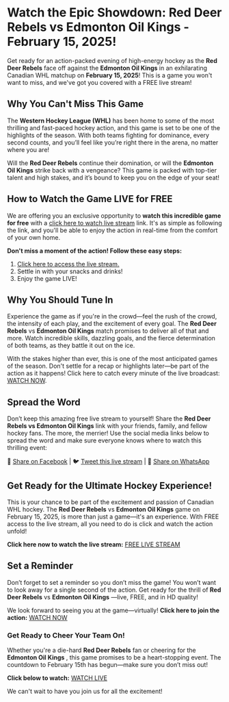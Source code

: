 # Watch the Epic Showdown: Red Deer Rebels vs Edmonton Oil Kings - February 15, 2025!

Get ready for an action-packed evening of high-energy hockey as the **Red Deer Rebels** face off against the **Edmonton Oil Kings** in an exhilarating Canadian WHL matchup on **February 15, 2025**! This is a game you won't want to miss, and we've got you covered with a FREE live stream!

## Why You Can't Miss This Game

The **Western Hockey League (WHL)** has been home to some of the most thrilling and fast-paced hockey action, and this game is set to be one of the highlights of the season. With both teams fighting for dominance, every second counts, and you’ll feel like you’re right there in the arena, no matter where you are!

Will the **Red Deer Rebels** continue their domination, or will the **Edmonton Oil Kings** strike back with a vengeance? This game is packed with top-tier talent and high stakes, and it’s bound to keep you on the edge of your seat!

## How to Watch the Game LIVE for FREE

We are offering you an exclusive opportunity to **watch this incredible game for free** with a [click here to watch live stream](https://tinyurl.com/livestreamfreeo?st=Red+Deer+Rebels+vs+Edmonton+Oil+Kings&si=ghc) link. It's as simple as following the link, and you'll be able to enjoy the action in real-time from the comfort of your own home.

**Don't miss a moment of the action! Follow these easy steps:**

1. [Click here to access the live stream.](https://tinyurl.com/livestreamfreeo?st=Red+Deer+Rebels+vs+Edmonton+Oil+Kings&si=ghc)
2. Settle in with your snacks and drinks!
3. Enjoy the game LIVE!

## Why You Should Tune In

Experience the game as if you're in the crowd—feel the rush of the crowd, the intensity of each play, and the excitement of every goal. The **Red Deer Rebels** vs **Edmonton Oil Kings** match promises to deliver all of that and more. Watch incredible skills, dazzling goals, and the fierce determination of both teams, as they battle it out on the ice.

With the stakes higher than ever, this is one of the most anticipated games of the season. Don't settle for a recap or highlights later—be part of the action as it happens! Click here to catch every minute of the live broadcast: [WATCH NOW](https://tinyurl.com/livestreamfreeo?st=Red+Deer+Rebels+vs+Edmonton+Oil+Kings&si=ghc).

## Spread the Word

Don’t keep this amazing free live stream to yourself! Share the **Red Deer Rebels vs Edmonton Oil Kings** link with your friends, family, and fellow hockey fans. The more, the merrier! Use the social media links below to spread the word and make sure everyone knows where to watch this thrilling event:

📱 [Share on Facebook](https://tinyurl.com/livestreamfreeo?st=Red+Deer+Rebels+vs+Edmonton+Oil+Kings&si=ghc) | 🐦 [Tweet this live stream](https://tinyurl.com/livestreamfreeo?st=Red+Deer+Rebels+vs+Edmonton+Oil+Kings&si=ghc) | 📲 [Share on WhatsApp](https://tinyurl.com/livestreamfreeo?st=Red+Deer+Rebels+vs+Edmonton+Oil+Kings&si=ghc)

## Get Ready for the Ultimate Hockey Experience!

This is your chance to be part of the excitement and passion of Canadian WHL hockey. The **Red Deer Rebels** vs **Edmonton Oil Kings** game on February 15, 2025, is more than just a game—it's an experience. With FREE access to the live stream, all you need to do is click and watch the action unfold!

**Click here now to watch the live stream:** [FREE LIVE STREAM](https://tinyurl.com/livestreamfreeo?st=Red+Deer+Rebels+vs+Edmonton+Oil+Kings&si=ghc)

## Set a Reminder

Don’t forget to set a reminder so you don’t miss the game! You won’t want to look away for a single second of the action. Get ready for the thrill of **Red Deer Rebels** vs **Edmonton Oil Kings** —live, FREE, and in HD quality!

We look forward to seeing you at the game—virtually! **Click here to join the action:** [WATCH NOW](https://tinyurl.com/livestreamfreeo?st=Red+Deer+Rebels+vs+Edmonton+Oil+Kings&si=ghc)

### Get Ready to Cheer Your Team On!

Whether you're a die-hard **Red Deer Rebels** fan or cheering for the **Edmonton Oil Kings** , this game promises to be a heart-stopping event. The countdown to February 15th has begun—make sure you don’t miss out!

**Click below to watch:** [WATCH LIVE](https://tinyurl.com/livestreamfreeo?st=Red+Deer+Rebels+vs+Edmonton+Oil+Kings&si=ghc)

We can't wait to have you join us for all the excitement!

